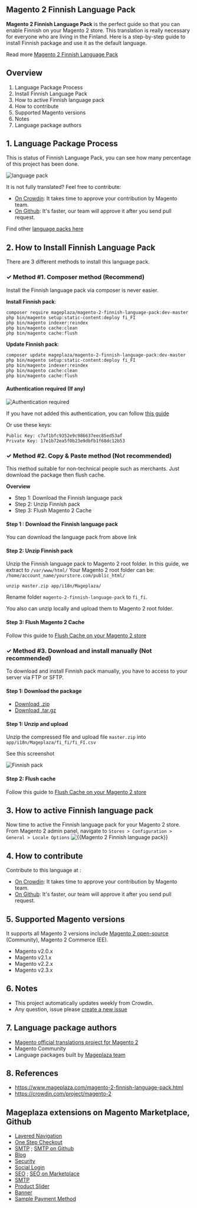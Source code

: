## Magento 2 Finnish Language Pack

**Magento 2 Finnish Language Pack** is the perfect guide so that you can enable Finnish on your Magento 2 store. This translation is really necessary for everyone who are living in the Finland. Here is a step-by-step guide to install Finnish package and use it as the default language.

Read more [Magento 2 Finnish Language Pack](https://www.mageplaza.com/magento-2-finnish-language-pack.html)


## Overview

1. Language Package Process
2. Install Finnish Language Pack
3. How to active Finnish language pack
4. How to contribute
5. Supported Magento versions
6. Notes
7. Language package authors

## 1. Language Package Process

This is status of Finnish Language Pack, you can see how many percentage of this project has been done.

![language pack](http://progressed.io/bar/45?title=translated)

It is not fully translated? Feel free to contribute:
- [On Crowdin](https://crowdin.com/project/magento-2): It takes time to approve your contribution by Magento team.
- [On Github](https://github.com/mageplaza/magento-2-finnish-language-pack/blob/master/HOW-TO-CONTRIBUTE.md): It's faster, our team will approve it after you send pull request.


Find other [language packs here](https://www.mageplaza.com/kb/magento-2-language-pack/)

## 2. How to Install Finnish Language Pack

There are 3 different methods to install this language pack.

### ✓ Method #1. Composer method (Recommend)
Install the Finnish language pack via composer is never easier.

**Install Finnish pack**:

```
composer require mageplaza/magento-2-finnish-language-pack:dev-master
php bin/magento setup:static-content:deploy fi_FI
php bin/magento indexer:reindex
php bin/magento cache:clean
php bin/magento cache:flush

```


**Update  Finnish pack**:

```
composer update mageplaza/magento-2-finnish-language-pack:dev-master
php bin/magento setup:static-content:deploy fi_FI
php bin/magento indexer:reindex
php bin/magento cache:clean
php bin/magento cache:flush

```

#### Authentication required (If any)

![Authentication required](https://cdn.mageplaza.com/media/general/dmryiPk.png)

If you have not added this authentication, you can follow [this guide](http://devdocs.magento.com/guides/v2.0/install-gde/prereq/connect-auth.html)

Or use these keys:

```
Public Key: c7af1bfc9352e9c986637eec85ed53af
Private Key: 17e1b72ea5f0b23e9dbfb1f68dc12b53
```



### ✓ Method #2. Copy & Paste method (Not recommended)

This method suitable for non-technical people such as merchants. Just download the package then flush cache.

**Overview**

- Step 1: Download the Finnish language pack
- Step 2: Unzip Finnish pack
- Step 3: Flush Magento 2 Cache

#### Step 1 : Download the Finnish language pack

You can download the language pack from above link

#### Step 2: Unzip Finnish pack

Unzip the Finnish language pack to Magento 2 root folder. In this guide, we extract to `/var/www/html/`
Your Magento 2 root folder can be: `/home/account_name/yourstore.com/public_html/`

```
unzip master.zip app/i18n/Mageplaza/
```

Rename folder `magento-2-finnish-language-pack` to `fi_fi`.


You also can unzip locally and upload them to Magento 2 root folder.

#### Step 3: Flush Magento 2 Cache

Follow this guide to [Flush Cache on your Magento 2 store](https://www.mageplaza.com/kb/how-flush-enable-disable-cache.html)


### ✓ Method #3. Download and install manually (Not recommended)

To download and install Finnish pack manually, you have to access to your server via FTP or SFTP.

#### Step 1: Download the package

- [Download .zip](https://github.com/mageplaza/magento-2-finnish-language-pack/archive/master.zip)
- [Download .tar.gz](https://github.com/mageplaza/magento-2-finnish-language-pack/tarball/master)

#### Step 1: Unzip and upload

Unzip the compressed file and upload file `master.zip` into `app/i18n/Mageplaza/fi_fi/fi_FI.csv`

See this screenshot

![Finnish pack](https://i.imgur.com/tS668yC.png)

#### Step 2: Flush cache

Follow this guide to [Flush Cache on your Magento 2 store](https://www.mageplaza.com/kb/how-flush-enable-disable-cache.html)


## 3. How to active Finnish language pack 

Now time to active the Finnish language pack for your Magento 2 store. From Magento 2 admin panel, navigate to `Stores > Configuration > General > Locale Options`
![{{Magento 2 Finnish language pack}}](https://cdn.mageplaza.com/media/general/aPSUA0l.png)


## 4. How to contribute

Contribute to this language at :
- [On Crowdin](https://crowdin.com/project/magento-2): It takes time to approve your contribution by Magento team.
- [On Github](https://github.com/mageplaza/magento-2-finnish-language-pack/blob/master/HOW-TO-CONTRIBUTE.md): It's faster, our team will approve it after you send pull request.


## 5. Supported Magento versions

It supports all Magento 2 versions include [Magento 2 open-source](https://www.mageplaza.com/download-magento/) (Community), Magento 2 Commerce (EE).


- Magento v2.0.x
- Magento v2.1.x
- Magento v2.2.x
- Magento v2.3.x



## 6. Notes 

- This project automatically updates weekly from Crowdin.
- Any question, issue please [create a new issue](https://github.com/mageplaza/magento-2-finnish-language-pack/issues/new)

## 7. Language package authors

- [Magento official translations project for Magento 2](https://crowdin.com/project/magento-2)
- Magento Community
- Language packages built by [Mageplaza team](https://www.mageplaza.com/)


## 8. References 

- https://www.mageplaza.com/magento-2-finnish-language-pack.html
- https://crowdin.com/project/magento-2



## Mageplaza extensions on Magento Marketplace, Github


- [Layered Navigation](https://marketplace.magento.com/mageplaza-layered-navigation-m2.html)
- [One Step Checkout](https://marketplace.magento.com/mageplaza-magento-2-one-step-checkout-extension.html)
- [SMTP](https://marketplace.magento.com/mageplaza-module-smtp.html) ; [SMTP on Github](https://github.com/mageplaza/magento-2-smtp)
- [Blog](https://github.com/mageplaza/magento-2-blog)
- [Security](https://marketplace.magento.com/mageplaza-module-security.html)
- [Social Login](https://github.com/mageplaza/magento-2-social-login)
- [SEO](https://github.com/mageplaza/magento-2-seo) ; [SEO on Marketplace](https://marketplace.magento.com/mageplaza-magento-2-seo-extension.html)
- [SMTP](https://github.com/mageplaza/magento-2-smtp)
- [Product Slider](https://github.com/mageplaza/magento-2-product-slider)
- [Banner](https://github.com/mageplaza/magento-2-banner-slider)
- [Sample Payment Method](https://github.com/mageplaza/magento-2-sample-payment-method)



